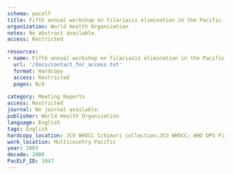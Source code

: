 ```yaml
---
schema: pacelf
title: Fifth annual workshop on filariasis elimination in the Pacific - Nadi, Fiji, 22-26 September, 2003
organization: World Health Organization
notes: No abstract available.
access: Restricted

resources:
- name: Fifth annual workshop on filariasis elimination in the Pacific - Nadi, Fiji, 22-26 September, 2003
  url: '/docs/contact_for_access.txt'
  format: Hardcopy
  access: Restricted
  pages: N/A
 
category: Meeting Reports
access: Restricted
journal: No journal available.
publisher: World Health Organization
language: English 
tags: English 
hardcopy_location: JCU WHOCC Ichimori collection;JCU WHOCC; WHO DPS Fiji
work_location: Multicountry Pacific
year: 2003
decade: 2000
PacELF_ID: 1047
---
```

